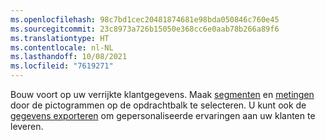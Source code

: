 ```yaml
---
ms.openlocfilehash: 98c7bd1cec20481874681e98bda050846c760e45
ms.sourcegitcommit: 23c8973a726b15050e368cc6e0aab78b266a89f6
ms.translationtype: HT
ms.contentlocale: nl-NL
ms.lasthandoff: 10/08/2021
ms.locfileid: "7619271"
---
```

Bouw voort op uw verrijkte klantgegevens. Maak [segmenten](../audience-insights/segments.md) en [metingen](../audience-insights/measures.md) door de pictogrammen op de opdrachtbalk te selecteren. U kunt ook de [gegevens exporteren](../audience-insights/export-destinations.md) om gepersonaliseerde ervaringen aan uw klanten te leveren.